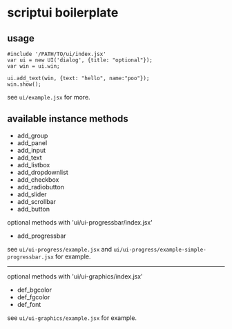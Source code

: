 # scriptui boilerplate

## usage

~~~
#include '/PATH/TO/ui/index.jsx'
var ui = new UI('dialog', {title: "optional"});
var win = ui.win;

ui.add_text(win, {text: "hello", name:"poo"});
win.show();
~~~

see `ui/example.jsx` for more.


## available instance methods

- add_group
- add_panel
- add_input
- add_text
- add_listbox
- add_dropdownlist
- add_checkbox
- add_radiobutton
- add_slider
- add_scrollbar
- add_button

optional methods with 'ui/ui-progressbar/index.jsx'

- add_progressbar


see `ui/ui-progress/example.jsx` and `ui/ui-progress/example-simple-progressbar.jsx` for example.

---

optional methods with 'ui/ui-graphics/index.jsx'

- def_bgcolor
- def_fgcolor
- def_font

see `ui/ui-graphics/example.jsx` for example.
